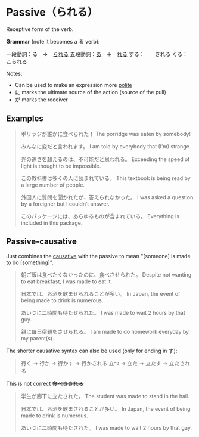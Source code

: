 # Passive（られる）

Receptive form of the verb.

**Grammar** (note it becomes a る verb):

一段動詞：る　→　[られる](られる)
五段動詞：[あ](stem-あ)　＋　[れる](れる)
する：　　される
くる：　　こられる

Notes:

- Can be used to make an expression more [polite](politeness)
-   に marks the ultimate source of the action (source of the pull)
-   が marks the receiver

## Examples

> ポリッジが誰かに食べられた！
> The porridge was eaten by somebody!
> 
> みんなに変だと言われます。
> I am told by everybody that (I’m) strange.
> 
> 光の速さを超えるのは、不可能だと思われる。
> Exceeding the speed of light is thought to be impossible.
> 
> この教科書は多くの人に読まれている。
> This textbook is being read by a large number of people.
> 
> 外国人に質問を聞かれたが、答えられなかった。
> I was asked a question by a foreigner but I couldn’t answer.
> 
> このパッケージには、あらゆるものが含まれている。
> Everything is included in this package.

## Passive-causative

Just combines the [causative](verb-causative) with the passive to mean "[someone] is made to do [something]".

> 朝ご飯は食べたくなかったのに、食べさせられた。
> Despite not wanting to eat breakfast, I was made to eat it.
> 
> 日本では、お酒を飲ませられることが多い。
> In Japan, the event of being made to drink is numerous.
> 
> あいつに二時間も待たせられた。
> I was made to wait 2 hours by that guy.
> 
> 親に毎日宿題をさせられる。
> I am made to do homework everyday by my parent(s).

The shorter causative syntax can also be used (only for ending in す):

> 行く → 行か → 行かす → 行かされる
> 立つ → 立た → 立たす → 立たされる

This is not correct ~~食べさされる~~

> 学生が廊下に立たされた。
> The student was made to stand in the hall.
> 
> 日本では、お酒を飲まされることが多い。
> In Japan, the event of being made to drink is numerous.
> 
> あいつに二時間も待たされた。
> I was made to wait 2 hours by that guy.

